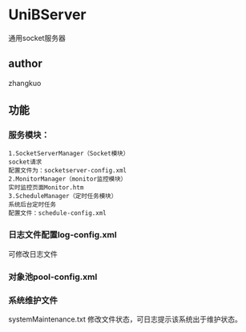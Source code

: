 # UniBServer
通用socket服务器
## author
zhangkuo
## 功能
### 服务模块：
	1.SocketServerManager（Socket模块）
	socket请求
	配置文件为：socketserver-config.xml
	2.MonitorManager（monitor监控模块）
	实时监控页面Monitor.htm
	3.ScheduleManager（定时任务模块）
    系统后台定时任务
    配置文件：schedule-config.xml
### 日志文件配置log-config.xml
可修改日志文件
### 对象池pool-config.xml

### 系统维护文件
systemMaintenance.txt
修改文件状态，可日志提示该系统出于维护状态。
